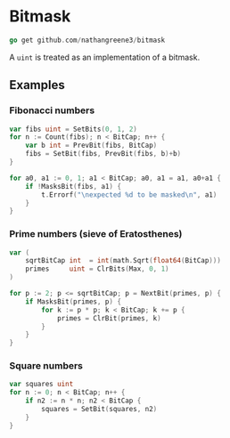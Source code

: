 # Bitmask

```go
go get github.com/nathangreene3/bitmask
```

A `uint` is treated as an implementation of a bitmask.
 
 ## Examples

### Fibonacci numbers

```go
var fibs uint = SetBits(0, 1, 2)
for n := Count(fibs); n < BitCap; n++ {
	var b int = PrevBit(fibs, BitCap)
	fibs = SetBit(fibs, PrevBit(fibs, b)+b)
}

for a0, a1 := 0, 1; a1 < BitCap; a0, a1 = a1, a0+a1 {
	if !MasksBit(fibs, a1) {
		t.Errorf("\nexpected %d to be masked\n", a1)
	}
}
```

### Prime numbers (sieve of Eratosthenes)

```go
var (
	sqrtBitCap int  = int(math.Sqrt(float64(BitCap)))
	primes     uint = ClrBits(Max, 0, 1)
)

for p := 2; p <= sqrtBitCap; p = NextBit(primes, p) {
	if MasksBit(primes, p) {
		for k := p * p; k < BitCap; k += p {
			primes = ClrBit(primes, k)
		}
	}
}
```

### Square numbers

```go
var squares uint
for n := 0; n < BitCap; n++ {
	if n2 := n * n; n2 < BitCap {
		squares = SetBit(squares, n2)
	}
}
```
